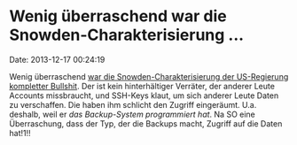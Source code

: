 Wenig überraschend war die Snowden-Charakterisierung \...
=========================================================

Date: 2013-12-17 00:24:19

Wenig überraschend [war die Snowden-Charakterisierung der US-Regierung
kompletter
Bullshit](http://www.forbes.com/sites/andygreenberg/2013/12/16/an-nsa-coworker-remembers-the-real-edward-snowden-a-genius-among-geniuses/).
Der ist kein hinterhältiger Verräter, der anderer Leute Accounts
missbraucht, und SSH-Keys klaut, um sich anderer Leute Daten zu
verschaffen. Die haben ihm schlicht den Zugriff eingeräumt. U.a.
deshalb, weil er *das Backup-System programmiert hat*. Na SO eine
Überraschung, dass der Typ, der die Backups macht, Zugriff auf die Daten
hat!1!!
